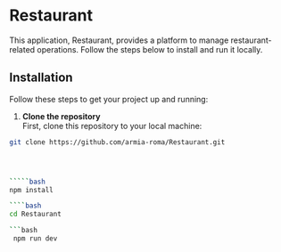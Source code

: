 # Restaurant

This application, Restaurant, provides a platform to manage restaurant-related operations. Follow the steps below to install and run it locally.

## Installation

Follow these steps to get your project up and running:

1. **Clone the repository**  
   First, clone this repository to your local machine:

``````bash
git clone https://github.com/armia-roma/Restaurant.git




`````bash
npm install

````bash
cd Restaurant

```bash
 npm run dev
``````
